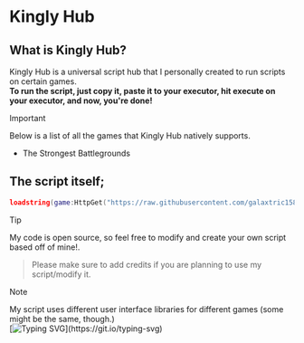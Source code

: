 
# Kingly Hub

## What is Kingly Hub?
Kingly Hub is a universal script hub that I personally created to run scripts on certain games. 
</br>**To run the script, just copy it, paste it to your executor, hit execute on your executor, and now, you're done!**
> [!IMPORTANT]
> Below is a list of all the games that Kingly Hub natively supports.

- The Strongest Battlegrounds
  
## The script itself;
```lua
loadstring(game:HttpGet("https://raw.githubusercontent.com/galaxtric158/Kingly-Hub/refs/heads/main/main.lua"))()
```

> [!TIP]
> My code is open source, so feel free to modify and create your own script based off of mine!.

> Please make sure to add credits if you are planning to use my script/modify it.


> [!NOTE]
> My script uses different user interface libraries for different games (some might be the same, though.)
</br> [![Typing SVG](https://readme-typing-svg.demolab.com?font=Sansation&letterSpacing=close&duration=3000&pause=1000&width=435&lines=Created+By+Galax!)](https://git.io/typing-svg)

